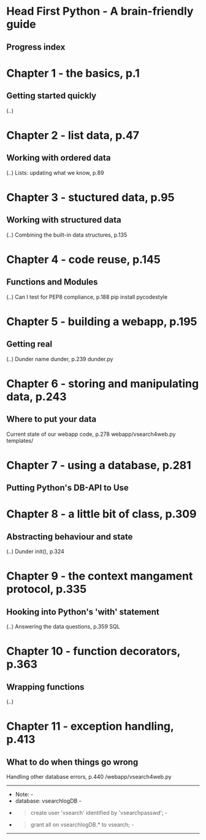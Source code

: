 # Head First Python - A brain-friendly guide

## Progress index


# Chapter 1 - the basics, p.1
## Getting started quickly
(..)


# Chapter 2 -  list data, p.47
## Working with ordered data
(..)
Lists: updating what we know, p.89

# Chapter 3 - stuctured data, p.95
## Working with structured data
(..)
Combining the built-in data structures, p.135

# Chapter 4 - code reuse, p.145
## Functions and Modules
(..)
Can I test for PEP8 compliance, p.188
    pip install pycodestyle

# Chapter 5 - building a webapp, p.195
## Getting real
(..)
Dunder name dunder, p.239
    dunder.py

# Chapter 6 - storing and manipulating data, p.243
## Where to put your data

Current state of our webapp code, p.278
    webapp/vsearch4web.py
    templates/

# Chapter 7 - using a database, p.281
## Putting Python's DB-API to Use

# Chapter 8 - a little bit of class, p.309
## Abstracting behaviour and state
(..)
Dunder init(), p.324

# Chapter 9 - the context mangament protocol, p.335
## Hooking into Python's 'with' statement
(..)
Answering the data questions, p.359
    SQL

# Chapter 10 - function decorators, p.363
## Wrapping functions
(..)

# Chapter 11 - exception handling, p.413
## What to do when things go wrong

Handling other database errors, p.440
    /webapp/vsearch4web.py


- - - - - - - - - - - - - - - - - - - - - - - - - - - - - - -
- Note:                                                     -
-   database: vsearchlogDB                                  -
-   > create user 'vsearch' identified by 'vsearchpasswd';  -
-   > grant all on vsearchlogDB.* to vsearch;               -
- - - - - - - - - - - - - - - - - - - - - - - - - - - - - - -
